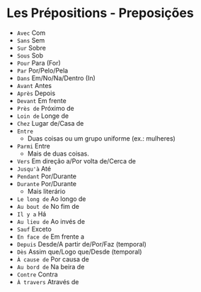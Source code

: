 # Les Prépositions - Preposições

-   `Avec` Com
-   `Sans` Sem
-   `Sur` Sobre
-   `Sous` Sob
-   `Pour` Para (For)
-   `Par` Por/Pelo/Pela
-   `Dans` Em/No/Na/Dentro (In)
-   `Avant` Antes
-   `Après` Depois
-   `Devant` Em frente
-   `Près de` Próximo de
-   `Loin de` Longe de
-   `Chez` Lugar de/Casa de
-   `Entre`
    -   Duas coisas ou um grupo uniforme (ex.: mulheres)
-   `Parmi` Entre
    -   Mais de duas coisas.
-   `Vers` Em direção a/Por volta de/Cerca de
-   `Jusqu'à` Até
-   `Pendant` Por/Durante
-   `Durante` Por/Durante
    -   Mais literário
-   `Le long de` Ao longo de
-   `Au bout de` No fim de
-   `Il y a` Há
-   `Au lieu de` Ao invés de
-   `Sauf` Exceto
-   `En face de` Em frente a
-   `Depuis` Desde/A partir de/Por/Faz (temporal)
-   `Dès` Assim que/Logo que/Desde (temporal)
-   `À cause de` Por causa de
-   `Au bord de` Na beira de
-   `Contre` Contra
-   `À travers` Através de
